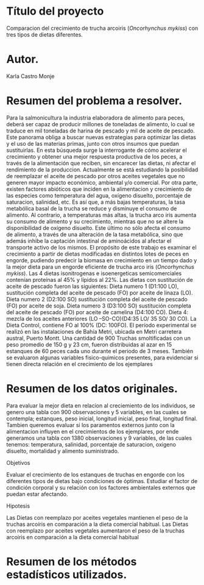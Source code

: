 # Título del proyecto
Comparacion del crecimiento de trucha arcoiris (*Oncorhynchus mykiss*) con tres tipos de dietas diferentes.

# Autor.
Karla Castro Monje

# Resumen del problema a resolver.
Para la salmonicultura la industria elaboradora de alimento para peces, deberá ser capaz de producir millones de toneladas de alimento, lo cual se traduce en mil toneladas de harina de pescado y mil de aceite de pescado.
Este panorama obliga a buscar nuevas estrategias para optimizar las dietas y el uso de las materias primas, junto con otros insumos que puedan sustituirlas. 
En esta búsqueda surge la interrogante de cómo acelerar el crecimiento y obtener una mejor respuesta productiva de los peces, a través de la alimentación que reciben, sin encarecer las dietas, ni afectar el rendimiento de la produccion. Actualmente se está estudiando la posibilidad de reemplazar el aceite de pescado por otros aceites vegetales que no generen mayor impacto económico, ambiental y/o comercial. Por otra parte, existen factores abióticos que inciden en la alimentacion y crecimiento de las especies como temperatura del agua, oxígeno disuelto, porcentaje de saturacion, salinidad, etc. Es así que, a más bajas temperaturas, la tasa metabólica basal de la trucha se reduce y disminuye el consumo de alimento. Al contrario, a temperaturas más altas, la trucha arco iris aumenta su consumo de alimento y su crecimiento, mientras que no se altere la disponibilidad de oxígeno disuelto. Este último no sólo afecta el consumo de alimento, a través de una alteración de la tasa metabólica, sino que además inhibe la captación intestinal de aminoácidos al afectar el transporte activo de los mismos.
El propósito de este trabajo es examinar el crecimiento a partir de dietas modificadas en distintos lotes de peces en engorde, pudiendo predecir la biomasa en crecimiento en un tiempo dado y la mejor dieta para un engorde eficiente de trucha arco iris (*Oncorhynchus mykiss*). 
Las 4 dietas isonitrogenas e isoenergeticas semicomerciales contenían proteínas al 45% y lípidos al 22%. Las dietas con sustitución de aceite de pescado fueron las siguientes: Dieta numero 1 (D1:100 LO), sustitución completa del aceite de pescado (FO) por aceite de linaza (LO). Dieta numero 2 (D2:100 SO) sustitución completa del aceite de pescado (FO) por aceite de soja. Dieta numero 3 (D3:100 SO) sustitución completa del aceite de pescado (FO) por aceite de camelina (D4:100 CO). Dieta 4: mezcla de los aceites anteriores (LO –SO-CO)(D4:35 LO/ 35 SO/ 30 CO). La Dieta Control, contiene FO al 100% (DC: 100FO). El período experimental se realizó en las instalaciones de Bahía Metri, ubicada en Metri carretera austral, Puerto Montt. Una cantidad de 900 Truchas smoltificadas con un peso promedio de 150 g y 23 cm, fueron distribuidas al azar en 15 estanques de 60 peces cada uno durante el periodo de 3 meses.
También se evaluaron algunas variables fisico-quimicos presentes, para evidenciar si tienen directa relación en el crecimiento de los ejemplares



# Resumen de los datos originales.
Para evaluar la mejor dieta en relacion al creciemiento de los individuos, se genero una tabla con 900 observaciones y 5 variables, en las cuales se contempla; estanques, peso inicial, longitud inicial, peso final, longitud final.
Tambien queremos evaluar si los paramentos externos junto con la alimentacion influyen en el crecimientos de los ejemplares, por ende generamos una tabla con 1380 observaciones y 9 variables, de las cuales tenemos: temperatura, salinidad, porcentaje de saturacion, oxigeno disuelto, mortalidad y alimento suministrado.

Objetivos

Evaluar el crecimiento de los estanques de truchas en engorde con los diferentes tipos de dietas bajo condiciones de óptimas. 
Estudiar el factor de condición corporal y su relación con los factores ambientales externos que puedan estar afectando.

Hipotesis

Las Dietas con reemplazo por aceites vegetales mantienen el peso de la truchas arcoíris en comparación a la dieta comercial habitual.
Las Dietas con reemplazo por aceites vegetales aumentaron el peso de la truchas arcoíris en comparación a la dieta comercial habitual

# Resumen de los métodos estadísticos utilizados.

